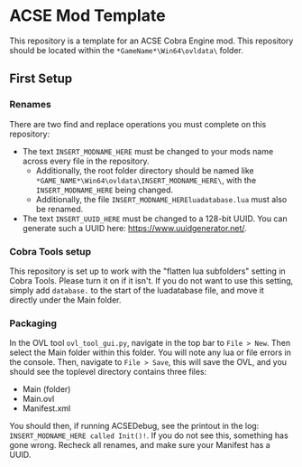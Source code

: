 # ACSE Mod Template
This repository is a template for an ACSE Cobra Engine mod. This repository should be located within the `*GameName*\Win64\ovldata\` folder.

## First Setup
### Renames
There are two find and replace operations you must complete on this repository:
- The text `INSERT_MODNAME_HERE` must be changed to your mods name across every file in the repository. 
  - Additionally, the root folder directory should be named like `*GAME_NAME*\Win64\ovldata\INSERT_MODNAME_HERE\`, with the `INSERT_MODNAME_HERE` being changed. 
  - Additionally, the file `INSERT_MODNAME_HEREluadatabase.lua` must also be renamed.
- The text `INSERT_UUID_HERE` must be changed to a 128-bit UUID. You can generate such a UUID here: https://www.uuidgenerator.net/.

### Cobra Tools setup
This repository is set up to work with the "flatten lua subfolders" setting in Cobra Tools. Please turn it on if it isn't. If you do not want to use this setting, simply add `database.` to the start of the luadatabase file, and move it directly under the Main folder.

### Packaging
In the OVL tool `ovl_tool_gui.py`, navigate in the top bar to `File > New`. Then select the Main folder within this folder. You will note any lua or file errors in the console. Then, navigate to `File > Save`, this will save the OVL, and you should see the toplevel directory contains three files:
- Main (folder)
- Main.ovl
- Manifest.xml

You should then, if running ACSEDebug, see the printout in the log: `INSERT_MODNAME_HERE called Init()!`. If you do not see this, something has gone wrong. Recheck all renames, and make sure your Manifest has a UUID.